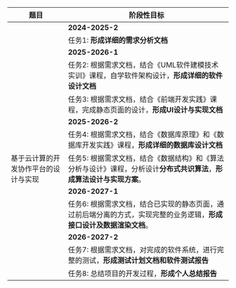 | 题目                                 | 阶段性目标                                                   |
| ------------------------------------ | ------------------------------------------------------------ |
|                                      | **2024-2025-2**                                              |
|                                      | 任务1: **形成详细的需求分析文档**                            |
|                                      | **2025-2026-1**                                              |
|                                      | 任务2: 根据需求文档，结合《UML软件建模技术实训》课程，自学软件架构设计，**形成详细的软件设计文档** |
|                                      | 任务3: 根据需求文档，结合《前端开发实践》课程，完成静态页面的设计，**形成UI设计与实现文档** |
|                                      | **2025-2026-2**                                              |
|                                      | 任务4: 根据需求文档，结合《数据库原理》和《数据库开发实践》课程，**形成详细的数据库设计文档** |
| 基于云计算的开发协作平台的设计与实现 | 任务5: 根据需求文档，结合《数据结构》和《算法分析与设计》课程，分析设计**分布式共识算法**，**形成算法设计与实现方案**。 |
|                                      | **2026-2027-1**                                              |
|                                      | 任务6: 根据需求文档，结合已实现的静态页面，通过前后端分离的方式，实现完整的业务逻辑，**形成接口设计及数据渲染文档**。 |
|                                      | **2026-2027-2**                                              |
|                                      | 任务7: 根据需求文档，对完成的软件系统，进行完整的测试，**形成测试计划文档和软件测试报告** |
|                                      | 任务8: 总结项目的开发过程，**形成个人总结报告**              |